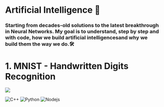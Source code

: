 <h1>Artificial Intelligence 🤖</h1>

<h3>Starting from decades-old solutions to the latest breakthrough in Neural Networks. My goal is to understand, step by step and with code, how we build artificial intelligencesand why we build them the way we do.🛠️</h3>

# 1. MNIST - Handwritten Digits Recognition

<a href="https://github.com/Oriun/MNIST"><img src="https://github-readme-stats.vercel.app/api/pin/?username=Oriun&repo=MNIST&show_owner=true&cache_seconds=1" /></a>
<p>
  <img alt="C++" src="https://img.shields.io/badge/-C++-005494?style=flat-square&logo=cplusplus&logoColor=white" />
  <img alt="Python" src="https://img.shields.io/badge/-Python-366996?style=flat-square&logo=python&logoColor=white" />
  <img alt="Nodejs" src="https://img.shields.io/badge/-Nodejs-43853d?style=flat-square&logo=Node.js&logoColor=white" />
</p>


<!--
<p>
  <img alt="React" src="https://img.shields.io/badge/-React-45b8d8?style=flat-square&logo=react&logoColor=white" />
  <img alt="Docker" src="https://img.shields.io/badge/-Docker-46a2f1?style=flat-square&logo=docker&logoColor=white" />
  <img alt="github actions" src="https://img.shields.io/badge/-Github_Actions-2088FF?style=flat-square&logo=github-actions&logoColor=white" />
  <img alt="JavaScript" src="https://img.shields.io/badge/-JavaScript-EAD41C?style=flat-square&logo=javascript&logoColor=white" />
  <img alt="TypeScript" src="https://img.shields.io/badge/-TypeScript-007ACC?style=flat-square&logo=typescript&logoColor=white" />
  <img alt="Sass" src="https://img.shields.io/badge/-Sass-CC6699?style=flat-square&logo=sass&logoColor=white" />
  <img alt="git" src="https://img.shields.io/badge/-Git-F05032?style=flat-square&logo=git&logoColor=white" /><br/>
  <img alt="yarn" src="https://img.shields.io/badge/-Yarn-2C8EBB?style=flat-square&logo=yarn&logoColor=white" />
  <img alt="MongoDB" src="https://img.shields.io/badge/-MongoDB-13aa52?style=flat-square&logo=mongodb&logoColor=white" />
  <img alt="PostgreSQL" src="https://img.shields.io/badge/-PostgreSQL-336791?style=flat-square&logo=postgresql&logoColor=white" />
  <img alt="Nodejs" src="https://img.shields.io/badge/-Nodejs-43853d?style=flat-square&logo=Node.js&logoColor=white" />
  <img alt="C++" src="https://img.shields.io/badge/-C++-005494?style=flat-square&logo=cplusplus&logoColor=white" />
  <img alt="Python" src="https://img.shields.io/badge/-Python-366996?style=flat-square&logo=python&logoColor=white" />
  <img alt="Nginx" src="https://img.shields.io/badge/-Nginx-009137?style=flat-square&logo=nginx&logoColor=white" />
  <img alt="Storybook" src="https://img.shields.io/badge/-Storybook-f2437e?style=flat-square&logo=storybook&logoColor=white" />
</p>
-->
